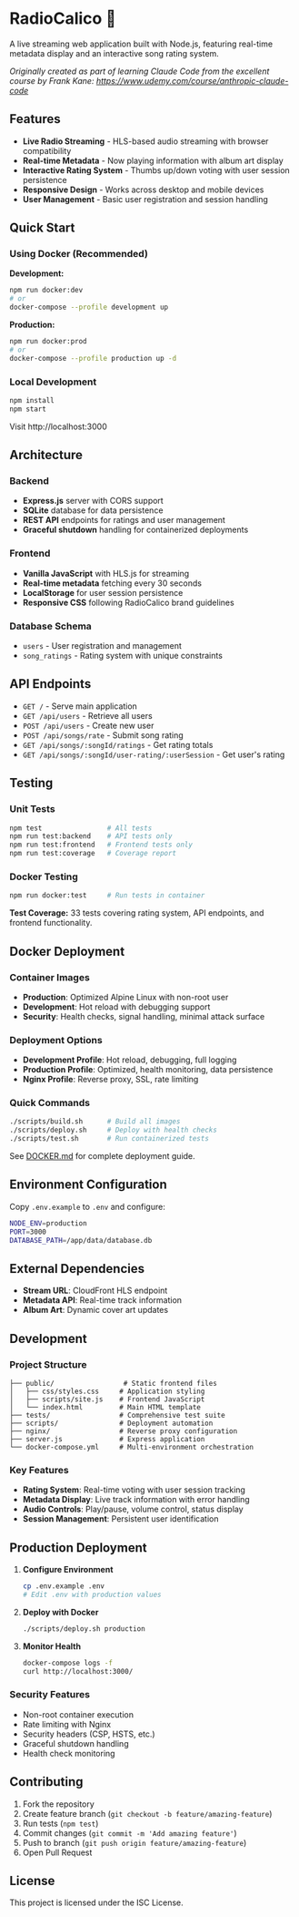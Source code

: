 # RadioCalico 🎵

A live streaming web application built with Node.js, featuring real-time metadata display and an interactive song rating system.

*Originally created as part of learning Claude Code from the excellent course by Frank Kane: https://www.udemy.com/course/anthropic-claude-code*

## Features

- **Live Radio Streaming** - HLS-based audio streaming with browser compatibility
- **Real-time Metadata** - Now playing information with album art display  
- **Interactive Rating System** - Thumbs up/down voting with user session persistence
- **Responsive Design** - Works across desktop and mobile devices
- **User Management** - Basic user registration and session handling

## Quick Start

### Using Docker (Recommended)

**Development:**
```bash
npm run docker:dev
# or
docker-compose --profile development up
```

**Production:**
```bash
npm run docker:prod  
# or
docker-compose --profile production up -d
```

### Local Development

```bash
npm install
npm start
```

Visit http://localhost:3000

## Architecture

### Backend
- **Express.js** server with CORS support
- **SQLite** database for data persistence
- **REST API** endpoints for ratings and user management
- **Graceful shutdown** handling for containerized deployments

### Frontend
- **Vanilla JavaScript** with HLS.js for streaming
- **Real-time metadata** fetching every 30 seconds
- **LocalStorage** for user session persistence
- **Responsive CSS** following RadioCalico brand guidelines

### Database Schema
- `users` - User registration and management
- `song_ratings` - Rating system with unique constraints

## API Endpoints

- `GET /` - Serve main application
- `GET /api/users` - Retrieve all users
- `POST /api/users` - Create new user
- `POST /api/songs/rate` - Submit song rating
- `GET /api/songs/:songId/ratings` - Get rating totals
- `GET /api/songs/:songId/user-rating/:userSession` - Get user's rating

## Testing

### Unit Tests
```bash
npm test                # All tests
npm run test:backend    # API tests only
npm run test:frontend   # Frontend tests only
npm run test:coverage   # Coverage report
```

### Docker Testing
```bash
npm run docker:test     # Run tests in container
```

**Test Coverage:** 33 tests covering rating system, API endpoints, and frontend functionality.

## Docker Deployment

### Container Images
- **Production**: Optimized Alpine Linux with non-root user
- **Development**: Hot reload with debugging support
- **Security**: Health checks, signal handling, minimal attack surface

### Deployment Options
- **Development Profile**: Hot reload, debugging, full logging
- **Production Profile**: Optimized, health monitoring, data persistence
- **Nginx Profile**: Reverse proxy, SSL, rate limiting

### Quick Commands
```bash
./scripts/build.sh      # Build all images
./scripts/deploy.sh     # Deploy with health checks
./scripts/test.sh       # Run containerized tests
```

See [DOCKER.md](DOCKER.md) for complete deployment guide.

## Environment Configuration

Copy `.env.example` to `.env` and configure:

```bash
NODE_ENV=production
PORT=3000
DATABASE_PATH=/app/data/database.db
```

## External Dependencies

- **Stream URL**: CloudFront HLS endpoint
- **Metadata API**: Real-time track information
- **Album Art**: Dynamic cover art updates

## Development

### Project Structure
```
├── public/                 # Static frontend files
│   ├── css/styles.css     # Application styling
│   ├── scripts/site.js    # Frontend JavaScript
│   └── index.html         # Main HTML template
├── tests/                 # Comprehensive test suite
├── scripts/               # Deployment automation
├── nginx/                 # Reverse proxy configuration
├── server.js              # Express application
└── docker-compose.yml     # Multi-environment orchestration
```

### Key Features
- **Rating System**: Real-time voting with user session tracking
- **Metadata Display**: Live track information with error handling
- **Audio Controls**: Play/pause, volume control, status display
- **Session Management**: Persistent user identification

## Production Deployment

1. **Configure Environment**
   ```bash
   cp .env.example .env
   # Edit .env with production values
   ```

2. **Deploy with Docker**
   ```bash
   ./scripts/deploy.sh production
   ```

3. **Monitor Health**
   ```bash
   docker-compose logs -f
   curl http://localhost:3000/
   ```

### Security Features
- Non-root container execution
- Rate limiting with Nginx
- Security headers (CSP, HSTS, etc.)
- Graceful shutdown handling
- Health check monitoring

## Contributing

1. Fork the repository
2. Create feature branch (`git checkout -b feature/amazing-feature`)
3. Run tests (`npm test`)
4. Commit changes (`git commit -m 'Add amazing feature'`)
5. Push to branch (`git push origin feature/amazing-feature`)
6. Open Pull Request

## License

This project is licensed under the ISC License.
